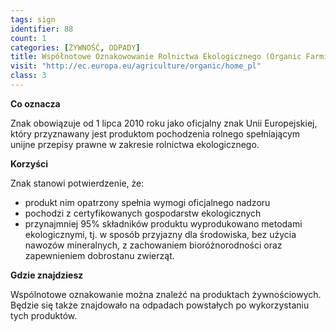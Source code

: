 ```yaml
---
tags: sign
identifier: 88
count: 1
categories: [ŻYWNOŚĆ, ODPADY]
title: Współnotowe Oznakowowanie Rolnictwa Ekologicznego (Organic Farming) - oznakowanie obowiązuje od 1 lipca 2010 roku
visit: "http://ec.europa.eu/agriculture/organic/home_pl"
class: 3
---
```

**Co oznacza**

Znak obowiązuje od 1 lipca 2010 roku jako oficjalny znak Unii Europejskiej, który przyznawany jest produktom pochodzenia rolnego spełniającym unijne przepisy prawne w zakresie rolnictwa ekologicznego.

**Korzyści**

Znak stanowi potwierdzenie, że:

- produkt nim opatrzony spełnia wymogi oficjalnego nadzoru
- pochodzi z certyfikowanych gospodarstw ekologicznych
- przynajmniej 95% składników produktu wyprodukowano metodami ekologicznymi, tj. w sposób przyjazny dla środowiska, bez użycia nawozów mineralnych, z zachowaniem bioróżnorodności oraz zapewnieniem dobrostanu zwierząt.
 
**Gdzie znajdziesz**

Wspólnotowe oznakowanie można znaleźć na produktach żywnościowych. Będzie się także znajdowało na odpadach powstałych po wykorzystaniu tych produktów.
